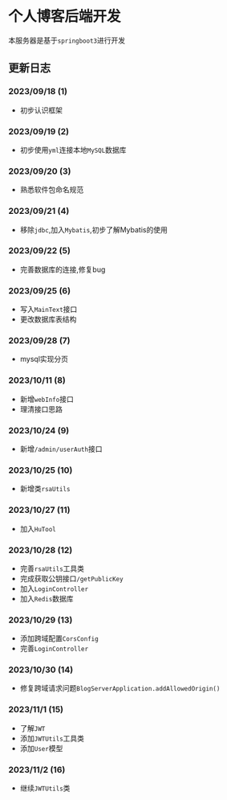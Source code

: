 # 个人博客后端开发
本服务器是基于`springboot3`进行开发

## 更新日志
### 2023/09/18 (1)
- 初步认识框架

### 2023/09/19 (2)
- 初步使用`yml`连接本地`MySQL`数据库

### 2023/09/20 (3)
- 熟悉软件包命名规范

### 2023/09/21 (4)
- 移除`jdbc`,加入`Mybatis`,初步了解Mybatis的使用

### 2023/09/22 (5)
- 完善数据库的连接,修复bug

### 2023/09/25 (6)
- 写入`MainText`接口
- 更改数据库表结构

### 2023/09/28 (7)
- mysql实现分页

### 2023/10/11 (8)
- 新增`webInfo`接口
- 理清接口思路

### 2023/10/24 (9)
- 新增`/admin/userAuth`接口

### 2023/10/25 (10)
- 新增类`rsaUtils`

### 2023/10/27 (11)
- 加入`HuTool`

### 2023/10/28 (12)
- 完善`rsaUtils`工具类
- 完成获取公钥接口`/getPublicKey`
- 加入`LoginController`
- 加入`Redis`数据库

### 2023/10/29 (13)
- 添加跨域配置`CorsConfig`
- 完善`LoginController`

### 2023/10/30 (14)
- 修复跨域请求问题`BlogServerApplication.addAllowedOrigin()`

### 2023/11/1 (15)
- 了解`JWT`
- 添加`JWTUtils`工具类
- 添加`User`模型

### 2023/11/2 (16)
- 继续`JWTUtils`类